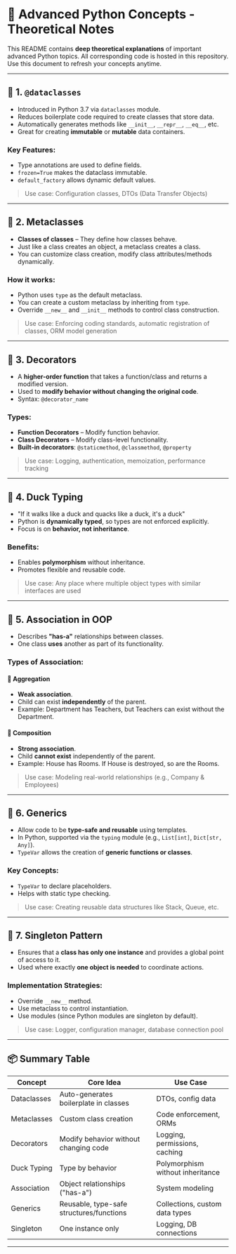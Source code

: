 # 📘 Advanced Python Concepts - Theoretical Notes

This README contains **deep theoretical explanations** of important advanced Python topics. All corresponding code is hosted in this repository. Use this document to refresh your concepts anytime.

---

## 📌 1. `@dataclasses`

- Introduced in Python 3.7 via `dataclasses` module.
- Reduces boilerplate code required to create classes that store data.
- Automatically generates methods like `__init__`, `__repr__`, `__eq__`, etc.
- Great for creating **immutable** or **mutable** data containers.

### Key Features:
- Type annotations are used to define fields.
- `frozen=True` makes the dataclass immutable.
- `default_factory` allows dynamic default values.

>  Use case: Configuration classes, DTOs (Data Transfer Objects)

---

## 📌 2. Metaclasses

- **Classes of classes** – They define how classes behave.
- Just like a class creates an object, a metaclass creates a class.
- You can customize class creation, modify class attributes/methods dynamically.

### How it works:
- Python uses `type` as the default metaclass.
- You can create a custom metaclass by inheriting from `type`.
- Override `__new__` and `__init__` methods to control class construction.

>  Use case: Enforcing coding standards, automatic registration of classes, ORM model generation

---

## 📌 3. Decorators

- A **higher-order function** that takes a function/class and returns a modified version.
- Used to **modify behavior without changing the original code**.
- Syntax: `@decorator_name`

### Types:
- **Function Decorators** – Modify function behavior.
- **Class Decorators** – Modify class-level functionality.
- **Built-in decorators**: `@staticmethod`, `@classmethod`, `@property`

>  Use case: Logging, authentication, memoization, performance tracking

---

## 📌 4. Duck Typing

- "If it walks like a duck and quacks like a duck, it's a duck"
- Python is **dynamically typed**, so types are not enforced explicitly.
- Focus is on **behavior, not inheritance**.
  
### Benefits:
- Enables **polymorphism** without inheritance.
- Promotes flexible and reusable code.

>  Use case: Any place where multiple object types with similar interfaces are used

---

## 📌 5. Association in OOP

- Describes **"has-a"** relationships between classes.
- One class **uses** another as part of its functionality.

### Types of Association:

#### 🔹 Aggregation
- **Weak association**.
- Child can exist **independently** of the parent.
- Example: Department has Teachers, but Teachers can exist without the Department.

#### 🔹 Composition
- **Strong association**.
- Child **cannot exist** independently of the parent.
- Example: House has Rooms. If House is destroyed, so are the Rooms.

>  Use case: Modeling real-world relationships (e.g., Company & Employees)

---

## 📌 6. Generics

- Allow code to be **type-safe and reusable** using templates.
- In Python, supported via the `typing` module (e.g., `List[int]`, `Dict[str, Any]`).
- `TypeVar` allows the creation of **generic functions or classes**.

### Key Concepts:
- `TypeVar` to declare placeholders.
- Helps with static type checking.

>  Use case: Creating reusable data structures like Stack, Queue, etc.

---

## 📌 7. Singleton Pattern

- Ensures that a **class has only one instance** and provides a global point of access to it.
- Used where exactly **one object is needed** to coordinate actions.

### Implementation Strategies:
- Override `__new__` method.
- Use metaclass to control instantiation.
- Use modules (since Python modules are singleton by default).

>  Use case: Logger, configuration manager, database connection pool

---

## 📦 Summary Table

| Concept         | Core Idea                              | Use Case                            |
|----------------|-----------------------------------------|-------------------------------------|
| Dataclasses     | Auto-generates boilerplate in classes   | DTOs, config data                   |
| Metaclasses     | Custom class creation                   | Code enforcement, ORMs              |
| Decorators      | Modify behavior without changing code   | Logging, permissions, caching       |
| Duck Typing     | Type by behavior                        | Polymorphism without inheritance    |
| Association     | Object relationships ("has-a")          | System modeling                     |
| Generics        | Reusable, type-safe structures/functions| Collections, custom data types      |
| Singleton       | One instance only                       | Logging, DB connections             |

---


